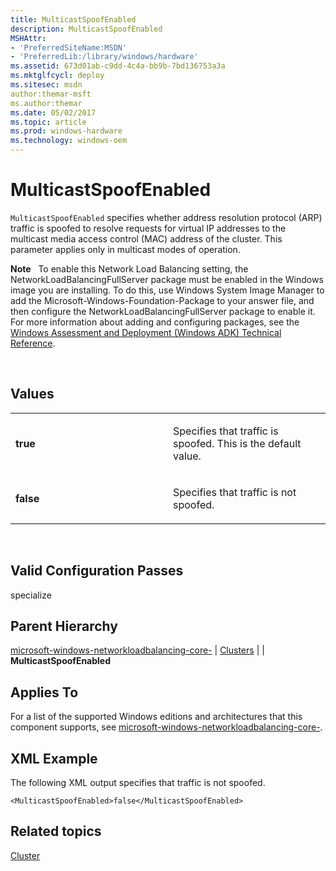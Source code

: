 ```yaml
---
title: MulticastSpoofEnabled
description: MulticastSpoofEnabled
MSHAttr:
- 'PreferredSiteName:MSDN'
- 'PreferredLib:/library/windows/hardware'
ms.assetid: 673d01ab-c9dd-4c4a-bb9b-7bd136753a3a
ms.mktglfcycl: deploy
ms.sitesec: msdn
author:themar-msft
ms.author:themar
ms.date: 05/02/2017
ms.topic: article
ms.prod: windows-hardware
ms.technology: windows-oem
---
```


# MulticastSpoofEnabled


`MulticastSpoofEnabled` specifies whether address resolution protocol (ARP) traffic is spoofed to resolve requests for virtual IP addresses to the multicast media access control (MAC) address of the cluster. This parameter applies only in multicast modes of operation.

**Note**  
To enable this Network Load Balancing setting, the NetworkLoadBalancingFullServer package must be enabled in the Windows image you are installing. To do this, use Windows System Image Manager to add the Microsoft-Windows-Foundation-Package to your answer file, and then configure the NetworkLoadBalancingFullServer package to enable it. For more information about adding and configuring packages, see the [Windows Assessment and Deployment (Windows ADK) Technical Reference](http://go.microsoft.com/fwlink/?LinkId=206587).

 

## Values


<table>
<colgroup>
<col width="50%" />
<col width="50%" />
</colgroup>
<tbody>
<tr class="odd">
<td><p><strong>true</strong></p></td>
<td><p>Specifies that traffic is spoofed. This is the default value.</p></td>
</tr>
<tr class="even">
<td><p><strong>false</strong></p></td>
<td><p>Specifies that traffic is not spoofed.</p></td>
</tr>
</tbody>
</table>

 

## Valid Configuration Passes


specialize

## Parent Hierarchy


[microsoft-windows-networkloadbalancing-core-](microsoft-windows-networkloadbalancing-core.md) | [Clusters](microsoft-windows-networkloadbalancing-core-clusters.md) | | **MulticastSpoofEnabled**

## Applies To


For a list of the supported Windows editions and architectures that this component supports, see [microsoft-windows-networkloadbalancing-core-](microsoft-windows-networkloadbalancing-core.md).

## XML Example


The following XML output specifies that traffic is not spoofed.

```
<MulticastSpoofEnabled>false</MulticastSpoofEnabled>
```

## Related topics


[Cluster](microsoft-windows-networkloadbalancing-core-clusters-cluster.md)

 

 







